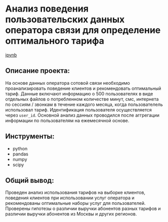 # Анализ поведения пользовательских данных оператора связи для определение оптимального тарифа

[ipynb](https://github.com/AnnaAGor/Yandex_Practicum_projects/blob/main/01%20%D0%A2%D0%B0%D1%80%D0%B8%D1%84%D1%8B%20%D0%BE%D0%BF%D0%B5%D1%80%D0%B0%D1%82%D0%BE%D1%80%D0%BE%D0%B2%20%D1%81%D0%B2%D1%8F%D0%B7%D0%B8/01_%D0%90%D0%BD%D0%B0%D0%BB%D0%B8%D0%B7%20%D1%82%D0%B0%D1%80%D0%B8%D1%84%D0%BE%D0%B2%20%D0%BE%D0%BF%D0%B5%D1%80%D0%B0%D1%82%D0%BE%D1%80%D0%BE%D0%B2%20%D1%81%D0%B2%D1%8F%D0%B7%D0%B8%20%5B%D0%AF%D0%BD%D0%B4%D0%B5%D0%BA%D1%81.%D0%9F%D1%80%D0%B0%D0%BA%D1%82%D0%B8%D0%BA%D1%83%D0%BC%5D.ipynb)

## Описание проекта:
На основе данных оператора сотовой связи необходимо проанализировать поведение клиентов и рекомендовать оптимальный тариф. Данные включают информацию о 500 пользователях в виде отдельных файлов о потребленном количестве минут, смс, интернета по сессиям / звонкам в течение каждого месяца, когда пользователель использовал тариф. Идентификация пользователя осуществляется через `user_id`. Основной анализ данных проводился после аггрегации информации по пользователям на ежемесячной основе.

## Инструменты:
* python
* pandas
* numpy
* scipy

## Общий вывод:
Проведен анализ использования тарифов на выборке клиентов, поведения клиентов при использовании услуг оператора и рекомендованы оптимальные наборы услуг для пользователей. Проверены гипотезы о различии выручки абонентов разных тарифов и различии выручки абонентов из Москвы и других регионов.
